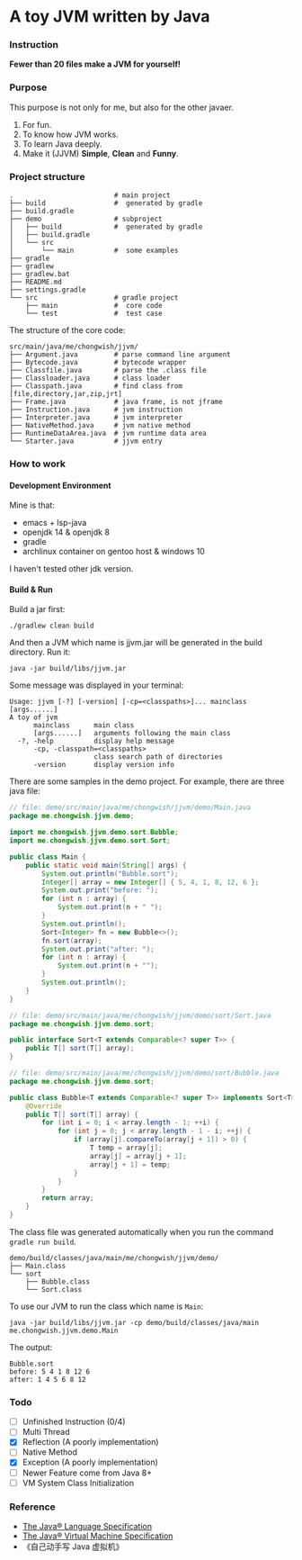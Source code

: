 # A toy JVM written by Java

### Instruction

**Fewer than 20 files make a JVM for yourself!**

### Purpose

This purpose is not only for me, but also for the other javaer.

1. For fun.
2. To know how JVM works.
3. To learn Java deeply.
4. Make it (JJVM) **Simple**, **Clean** and **Funny**.

### Project structure

```
.                         # main project
├── build                 #  generated by gradle
├── build.gradle
├── demo                  # subproject
│   ├── build             #  generated by gradle
│   ├── build.gradle
│   └── src
│       └── main          #  some examples
├── gradle
├── gradlew
├── gradlew.bat
├── README.md
├── settings.gradle
└── src                   # gradle project
    ├── main              #  core code
    └── test              #  test case
```

The structure of the core code:

```
src/main/java/me/chongwish/jjvm/
├── Argument.java         # parse command line argument
├── Bytecode.java         # bytecode wrapper
├── Classfile.java        # parse the .class file
├── Classloader.java      # class loader
├── Classpath.java        # find class from [file,directory,jar,zip,jrt]
├── Frame.java            # java frame, is not jframe
├── Instruction.java      # jvm instruction
├── Interpreter.java      # jvm interpreter
├── NativeMethod.java     # jvm native method
├── RuntimeDataArea.java  # jvm runtime data area
└── Starter.java          # jjvm entry
```

### How to work

#### Development Environment

Mine is that:

- emacs + lsp-java
- openjdk 14 & openjdk 8
- gradle
- archlinux container on gentoo host & windows 10

I haven't tested other jdk version.

#### Build & Run

Build a jar first:

``` shell
./gradlew clean build
```

And then a JVM which name is jjvm.jar will be generated in the build directory. Run it:

``` shell
java -jar build/libs/jjvm.jar
```

Some message was displayed in your terminal:

```shell
Usage: jjvm [-?] [-version] [-cp=<classpaths>]... mainclass [args......]
A toy of jvm
      mainclass      main class
      [args......]   arguments following the main class
  -?, -help          display help message
      -cp, -classpath=<classpaths>
                     class search path of directories
      -version       display version info
```

There are some samples in the demo project. For example, there are three java file:

``` java
// file: demo/src/main/java/me/chongwish/jjvm/demo/Main.java
package me.chongwish.jjvm.demo;

import me.chongwish.jjvm.demo.sort.Bubble;
import me.chongwish.jjvm.demo.sort.Sort;

public class Main {
    public static void main(String[] args) {
        System.out.println("Bubble.sort");
        Integer[] array = new Integer[] { 5, 4, 1, 8, 12, 6 };
        System.out.print("before: ");
        for (int n : array) {
            System.out.print(n + " ");
        }
        System.out.println();
        Sort<Integer> fn = new Bubble<>();
        fn.sort(array);
        System.out.print("after: ");
        for (int n : array) {
            System.out.print(n + "");
        }
        System.out.println();
    }
}
```

``` java
// file: demo/src/main/java/me/chongwish/jjvm/demo/sort/Sort.java
package me.chongwish.jjvm.demo.sort;

public interface Sort<T extends Comparable<? super T>> {
    public T[] sort(T[] array);
}
```

``` java
// file: demo/src/main/java/me/chongwish/jjvm/demo/sort/Bubble.java
package me.chongwish.jjvm.demo.sort;

public class Bubble<T extends Comparable<? super T>> implements Sort<T> {
    @Override
    public T[] sort(T[] array) {
        for (int i = 0; i < array.length - 1; ++i) {
            for (int j = 0; j < array.length - 1 - i; ++j) {
                if (array[j].compareTo(array[j + 1]) > 0) {
                    T temp = array[j];
                    array[j] = array[j + 1];
                    array[j + 1] = temp;
                }
            }
        }
        return array;
    }
}
```

The class file was generated automatically when you run the command `gradle run build`.

``` shell
demo/build/classes/java/main/me/chongwish/jjvm/demo/
├── Main.class
└── sort
    ├── Bubble.class
    └── Sort.class
```

To use our JVM to run the class which name is `Main`:

``` shell
java -jar build/libs/jjvm.jar -cp demo/build/classes/java/main me.chongwish.jjvm.demo.Main
```

The output:

``` 
Bubble.sort
before: 5 4 1 8 12 6 
after: 1 4 5 6 8 12
```

### Todo

- [ ] Unfinished Instruction  (0/4)
- [ ] Multi Thread
- [x] Reflection (A poorly implementation)
- [ ] Native Method
- [x] Exception (A poorly implementation)
- [ ] Newer Feature come from Java 8+
- [ ] VM System Class Initialization

### **Reference**

- [The Java® Language Specification](https://docs.oracle.com/javase/specs/jls/se14/html/index.html)
- [The Java® Virtual Machine Specification](https://docs.oracle.com/javase/specs/jvms/se14/html/index.html)
- 《自己动手写 Java 虚拟机》